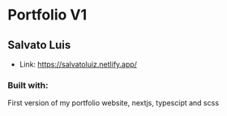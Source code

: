 # Portfolio V1

## Salvato Luis

* Link: https://salvatoluiz.netlify.app/

### Built with:

First version of my portfolio website, nextjs, typescipt and scss
